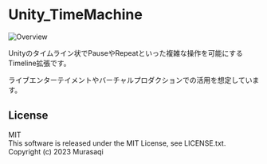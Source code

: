 # Unity_TimeMachine
![Overview](https://github.com/murasaqi/Unity_TimeMachine/images/demo.gif)


Unityのタイムライン状でPauseやRepeatといった複雑な操作を可能にするTimeline拡張です。  

ライブエンターテイメントやバーチャルプロダクションでの活用を想定しています。  

## License
MIT  
This software is released under the MIT License, see LICENSE.txt.  
Copyright (c) 2023 Murasaqi

